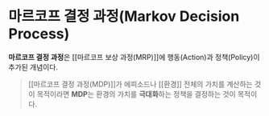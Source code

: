 # 마르코프 결정 과정(Markov Decision Process)
**마르코프 결정 과정**은 [[마르코프 보상 과정(MRP)]]에 행동(Action)과 정책(Policy)이 추가된 개념이다.
> [[마르코프 결정 과정(MDP)]]가 에피소드나 [[환경]] 전체의 가치를 계산하는 것이 목적이라면 **MDP**는 환경의 가치를 **극대화**하는 정책을 결정하는 것이 목적이다.

